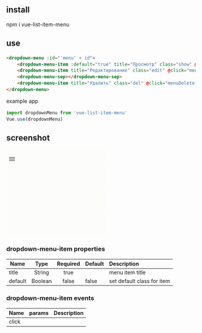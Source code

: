 ## install

npm i vue-list-item-menu

## use

```html
<dropdown-menu :id="'menu' + id">
    <dropdown-menu-item :default="true" title="Просмотр" class="show" @click="menuShow()"></dropdown-menu-item>
    <dropdown-menu-item title="Редактирование" class="edit" @click="menuEdit()"></dropdown-menu-item>
    <dropdown-menu-sep></dropdown-menu-sep>
    <dropdown-menu-item title="Удалить" class="del" @click="menuDelete()"></dropdown-menu-item>
</dropdown-menu>
```

example app

```js
import dropdownMenu from 'vue-list-item-menu'
Vue.use(dropdownMenu)
```

## screenshot
![box screen](demo/screenshot/dropdown-menu.gif)

### dropdown-menu-item properties
| Name   | Type  | Required | Default | Description |
| ------ |:-----:| :---------:| --------|:---------|
| title | String | true  |        | menu item title |
| default | Boolean | false  | false | set default class for item |

### dropdown-menu-item events
| Name   | params | Description |
| ------ |:-----:|:---------|
| click |   |  |
